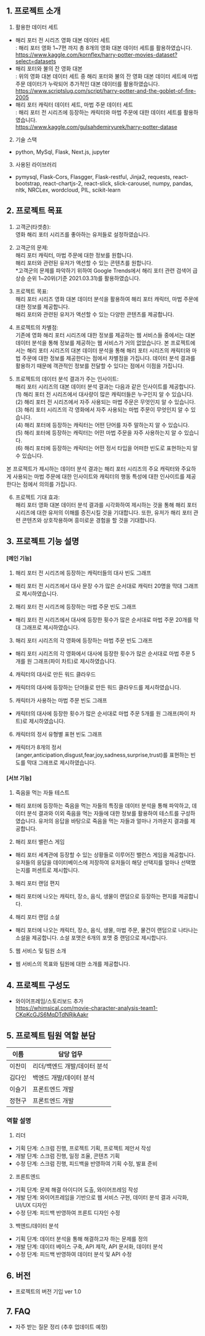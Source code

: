 ## 1. 프로젝트 소개
1) 활용한 데이터 세트
- 해리 포터 전 시리즈 영화 대본 데이터 세트 <br />
: 해리 포터 영화 1~7편 까지 총 8개의 영화 대본 데이터 세트를 활용하였습니다. <br />
https://www.kaggle.com/kornflex/harry-potter-movies-dataset?select=datasets  <br />
- 해리 포터와 불의 잔 영화 대본  <br />
: 위의 영화 대본 데이터 세트 중 해리 포터와 불의 잔 영화 대본 데이터 세트에 마법 주문 데이터가 누락되어 추가적인 대본 데이터를 활용하였습니다.  <br />
https://www.scriptslug.com/script/harry-potter-and-the-goblet-of-fire-2005  <br />
- 해리 포터 캐릭터 데이터 세트, 마법 주문 데이터 세트 <br />
: 해리 포터 전 시리즈에 등장하는 캐릭터와 마법 주문에 대한 데이터 세트를 활용하였습니다.  <br />
https://www.kaggle.com/gulsahdemiryurek/harry-potter-datase  <br />

2) 기술 스택 <br />
- python, MySql, Flask, Next.js, jupyter <br />

3) 사용된 라이브러리 <br />
- pymysql, Flask-Cors, Flasgger, Flask-restful, Jinja2, requests, react-bootstrap, react-chartjs-2, react-slick, slick-carousel, numpy, pandas, nltk, NRCLex, wordcloud, PIL, scikit-learn

## 2. 프로젝트 목표
1) 고객군(타겟층): <br />
영화 해리 포터 시리즈를 좋아하는 유저들로 설정하였습니다. <br />

2) 고객군의 문제:     
해리 포터 캐릭터, 마법 주문에 대한 정보를 원합니다. <br />
해리 포터와 관련된 유저가 액션할 수 있는 콘텐츠를 원합니다. <br />
*고객군의 문제를 파악하기 위하여 Google Trends에서 해리 포터 관련 검색어 급상승 순위 1~20위(기준 2021.03.31)를 활용하였습니다. <br />

3) 프로젝트 목표: <br />
해리 포터 시리즈 영화 대본 데이터 분석을 활용하여 해리 포터 캐릭터, 마법 주문에 대한 정보를 제공합니다. <br />
해리 포터와 관련된 유저가 액션할 수 있는 다양한 콘텐츠를 제공합니다. <br />

4) 프로젝트의 차별점: <br />
기존에 영화 해리 포터 시리즈에 대한 정보를 제공하는 웹 서비스들 중에서는 대본 데이터 분석을 통해 정보를 제공하는 웹 서비스가 거의 없었습니다. 본 프로젝트에서는 해리 포터 시리즈의 대본 데이터 분석을 통해 해리 포터 시리즈의 캐릭터와 마법 주문에 대한 정보를 제공한다는 점에서 차별점을 가집니다. 데이터 분석 결과를 활용하기 때문에 객관적인 정보를 전달할 수 있다는 점에서 이점을 가집니다. <br />

5) 프로젝트의 데이터 분석 결과가 주는 인사이트: <br />
해리 포터 시리즈의 대본 데이터 분석 결과는 다음과 같은 인사이트를 제공합니다. <br />
(1) 해리 포터 전 시리즈에서 대사량이 많은 캐릭터들은 누구인지 알 수 있습니다. <br />
(2) 해리 포터 전 시리즈에서 자주 사용되는 마법 주문은 무엇인지 알 수 있습니다.  <br />
(3) 해리 포터 시리즈의 각 영화에서 자주 사용되는 마법 주문이 무엇인지 알 수 있습니다.  <br />
(4) 해리 포터에 등장하는 캐릭터는 어떤 단어를 자주 말하는지 알 수 있습니다.   <br />
(5) 해리 포터에 등장하는 캐릭터는 어떤 마법 주문을 자주 사용하는지 알 수 있습니다.   <br />
(6) 해리 포터에 등장하는 캐릭터는 어떤 정서 타입을 어떠한 빈도로 표현하는지 알 수 있습니다. <br />

본 프로젝트가 제시하는 데이터 분석 결과는 해리 포터 시리즈의 주요 캐릭터와 주요하게 사용되는 마법 주문에 대한 인사이트와 캐릭터의 행동 특성에 대한 인사이트를 제공한다는 점에서 의의를 가집니다. 

6) 프로젝트 기대 효과:  <br />
해리 포터 영화 대본 데이터 분석 결과를 시각화하여 제시하는 것을 통해 해리 포터 시리즈에 대한 유저의 이해를 증진시킬 것을 기대합니다. 또한, 유저가 해리 포터 관련 콘텐츠와 상호작용하며 흥미로운 경험을 할 것을 기대합니다.

## 3. 프로젝트 기능 설명 
#### **[메인 기능]** <br /> 
1) 해리 포터 전 시리즈에 등장하는 캐릭터들의 대사 빈도 그래프
- 해리 포터 전 시리즈에서 대사 문장 수가 많은 순서대로 캐릭터 20명을 막대 그래프로 제시하였습니다. 

2) 해리 포터 전 시리즈에 등장하는 마법 주문 빈도 그래프
- 해리 포터 전 시리즈에서 대사에 등장한 횟수가 많은 순서대로 마법 주문 20개를 막대 그래프로 제시하였습니다. 

3) 해리 포터 시리즈의 각 영화에 등장하는 마법 주문 빈도 그래프
- 해리 포터 시리즈의 각 영화에서 대사에 등장한 횟수가 많은 순서대로 마법 주문 5개를 원 그래프(파이 차트)로 제시하였습니다. 

4) 캐릭터의 대사로 만든 워드 클라우드
- 캐릭터의 대사에 등장하는 단어들로 만든 워드 클라우드를 제시하였습니다. 

5) 캐릭터가 사용하는 마법 주문 빈도 그래프
- 캐릭터의 대사에 등장한 횟수가 많은 순서대로 마법 주문 5개를 원 그래프(파이 차트)로 제시하였습니다.

6) 캐릭터의 정서 유형별 표현 빈도 그래프
- 캐릭터가 8개의 정서(anger,anticipation,disgust,fear,joy,sadness,surprise,trust)를 표현하는 빈도를 막대 그래프로 제시하였습니다. 

#### **[서브 기능]** <br /> 
1) 죽음을 먹는 자들 테스트  <br />
- 해리 포터에 등장하는 죽음을 먹는 자들의 특징을 데이터 분석을 통해 파악하고, 데이터 분석 결과와 이외 죽음을 먹는 자들에 대한 정보를 활용하여 테스트를 구성하였습니다. 유저의 응답을 바탕으로 죽음을 먹는 자들과 얼마나 가까운지 결과를 제공합니다.  <br />

2) 해리 포터 밸런스 게임  <br />
- 해리 포터 세계관에 등장할 수 있는 상황들로 이루어진 밸런스 게임을 제공합니다. 유저들의 응답을 데이터베이스에 저장하여 유저들이 해당 선택지를 얼마나 선택했는지를 퍼센트로 제시합니다. <br /> 

3) 해리 포터 랜덤 편지  <br />
- 해리 포터에 나오는 캐릭터, 장소, 음식, 생물이 랜덤으로 등장하는 편지를 제공합니다. <br />

4) 해리 포터 랜덤 소설  <br />
- 해리 포터에 나오는 캐릭터, 장소, 음식, 생물, 마법 주문, 물건이 랜덤으로 나타나는 소설을 제공합니다. 소설 포맷은 6개의 포맷 중 랜덤으로 제시합니다.  <br />

5) 웹 서비스 및 팀원 소개 <br />
- 웹 서비스의 목표와 팀원에 대한 소개를 제공합니다. 

## 4. 프로젝트 구성도
- 와이어프레임/스토리보드 추가 <br />
https://whimsical.com/movie-character-analysis-team1-CKpKcGJS6MqDTdNRjkAakr

## 5. 프로젝트 팀원 역할 분담

| 이름 | 담당 업무 |
| ------ | ------ |
| 이찬미 | 리더/백엔드 개발/데이터 분석 |
| 김다인 | 백엔드 개발/데이터 분석 |
| 이슬기 | 프론트엔드 개발 |
| 정현구 | 프론트엔드 개발 |

### 역할 설명

1. 리더
- 기획 단계: 스크럼 진행, 프로젝트 기획, 프로젝트 제안서 작성
- 개발 단계: 스크럼 진행, 일정 조율, 콘텐츠 기획
- 수정 단계: 스크럼 진행, 피드백을 반영하여 기획 수정, 발표 준비

2. 프론트엔드
- 기획 단계: 문제 해결 아이디어 도출, 와이어프레임 작성
- 개발 단계: 와이어프레임을 기반으로 웹 서비스 구현, 데이터 분석 결과 시각화, UI/UX 디자인 
- 수정 단계: 피드백 반영하여 프론트 디자인 수정

 3. 백엔드/데이터 분석
- 기획 단계: 데이터 분석을 통해 해결하고자 하는 문제를 정의
- 개발 단계: 데이터 베이스 구축, API 제작, API 문서화, 데이터 분석
- 수정 단계: 피드백 반영하여 데이터 분석 및 API 수정

## 6. 버전
  - 프로젝트의 버전 기입
ver 1.0

## 7. FAQ
  - 자주 받는 질문 정리 
(추후 업데이트 예정)